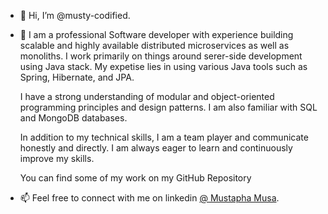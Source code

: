 - 👋 Hi, I’m @musty-codified.
- 👀 I am a professional Software developer with experience building scalable and highly available distributed microservices as well as monoliths. I work primarily on things around 
      serer-side development using Java stack.  My expetise lies in using various Java tools such as Spring, Hibernate, and JPA.

    I have a strong understanding of modular and object-oriented programming principles and design patterns. I am also familiar with SQL and MongoDB databases.

    In addition to my technical skills, I am a team player and communicate honestly and directly. I am always eager to learn and continuously improve my skills.

    You can find some of my work on my GitHub Repository
- 📫 Feel free to connect with me on linkedin [@ Mustapha Musa](https://www.linkedin.com/in/mustapha-musa/).



<!---
musty-codified/musty-codified is a ✨ special ✨ repository because its `README.md` (this file) appears on your GitHub profile.
You can click the Preview link to take a look at your changes.
--->

